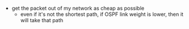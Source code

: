 - get the packet out of my network as cheap as possible
	- even if it's not the shortest path, if OSPF link weight is lower,  then it will take that path